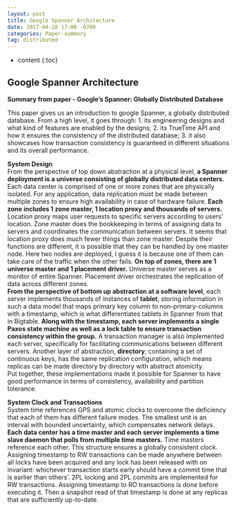 ```yaml
---
layout: post
title: Google Spanner Architecture
date: 2017-04-28 17:00 -0700
categories: Paper-summary
tag: distributed
---
```

* content
{:toc}




## Google Spanner Architecture

__Summary from paper - Google’s Spanner: Globally Distributed Database__  

This paper gives us an introduction to google Spanner, a globally distributed database. From a high level, it goes through: 1. its engineering designs and what kind of features are enabled by the designs; 2. its TrueTime API and how it ensures the consistency of the distributed database; 3. it also showcases how transaction consistency is guaranteed in different situations and its overall performance.

__System Design__  
From the perspective of top down abstraction at a physical level, __a Spanner deployment is a universe consisting of globally distributed data centers.__ Each data center is comprised of one or more zones that are physically isolated. For any application, data replication must be made between multiple zones to ensure high availability in case of hardware failure. __Each zone includes 1 zone master, 1 location proxy and thousands of servers.__ Location proxy maps user requests to specific servers according to users’ location. Zone master does the bookkeeping in terms of assigning data to servers and coordinates the communication between servers. It seems that location proxy does much fewer things than zone master. Despite their functions are different, it is possible that they can be handled by one master node. Here two nodes are deployed, I guess it is because one of them can take care of the traffic when the other fails. __On top of zones, there are 1 universe master and 1 placement driver.__ Universe master serves as a monitor of entire Spanner. Placement driver orchestrates the replication of data across different zones.  
__From the perspective of bottom up abstraction at a software level__, each server implements thousands of instances of __tablet__, storing information in such a data model that maps primary key column to non-primary-columns with a timestamp, which is what differentiates tablets in Spanner from that in Bigtable. __Along with the timestamp, each server implements a single Paxos state machine as well as a lock table to ensure transaction consistency within the group.__ A transaction manager is also implemented each server, specifically for facilitating communications between different servers. Another layer of abstraction, __directory__, containing a set of continuous keys, has the same replication configuration, which means replicas can be made directory by directory with abstract atomicity.  
Put together, these implementations made it possible for Spanner to have good performance in terms of consistency, availability and partition tolerance.

__System Clock and Transactions__  
System time references GPS and atomic clocks to overcome the deficiency that each of them has different failure modes. The smallest unit is an interval with bounded uncertainty, which compensates network delays. __Each data center has a time master and each server implements a time slave daemon that polls from multiple time masters.__ Time masters reference each other. This structure ensures a globally consistent clock.  
Assigning timestamp to RW transactions can be made anywhere between all locks have been acquired and any lock has been released with on invariant: whichever transaction starts early should have a commit time that is earlier than others’. 2PL locking and 2PL commits are implemented for RW transactions. Assigning timestamp to RO transactions is done before executing it. Then a snapshot read of that timestamp is done at any replicas that are sufficiently up-to-date.
